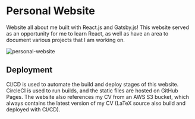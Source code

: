 # Personal Website
Website all about me built with React.js and Gatsby.js! This website served as an opportunity for me to learn React, as well as have an area to document various projects that I am working on.

![personal-website](https://user-images.githubusercontent.com/18223858/64070893-24394c00-ccc1-11e9-92ab-9a7f808f071f.png)

## Deployment
CI/CD is used to automate the build and deploy stages of this website. CircleCI is used to run builds, and the static files are hosted on GitHub Pages. The website also references my CV from an AWS S3 bucket, which always contains the latest version of my CV (LaTeX source also build and deployed with CI/CD).
